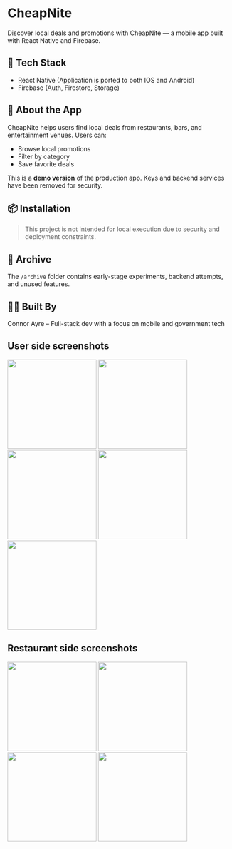 # CheapNite

Discover local deals and promotions with CheapNite — a mobile app built with React Native and Firebase.

## 🔧 Tech Stack

- React Native (Application is ported to both IOS and Android)
- Firebase (Auth, Firestore, Storage)

## 🚀 About the App

CheapNite helps users find local deals from restaurants, bars, and entertainment venues. Users can:

- Browse local promotions
- Filter by category
- Save favorite deals

This is a **demo version** of the production app. Keys and backend services have been removed for security.

## 📦 Installation

> This project is not intended for local execution due to security and deployment constraints.

## 📂 Archive

The `/archive` folder contains early-stage experiments, backend attempts, and unused features.

## 👨‍💻 Built By

Connor Ayre – Full-stack dev with a focus on mobile and government tech

## User side screenshots

<img src="https://github.com/user-attachments/assets/a8e8012d-5a0d-420c-88bd-735ed52e0023" width="200" />
<img src="https://github.com/user-attachments/assets/1fae5fc3-02cf-4474-a291-880085375730" width="200" />
<img src="https://github.com/user-attachments/assets/d88be2ac-68ba-48b9-b6e1-d6e0a8fb96ac" width="200" />
<img src="https://github.com/user-attachments/assets/66194455-59d8-41e0-a6c4-fd1161d77b58" width="200" />
<img src="https://github.com/user-attachments/assets/86404654-1db4-4867-abff-c489b00dd1ff" width="200" />

## Restaurant side screenshots

<img src="https://github.com/user-attachments/assets/677229a6-9f4c-4c3a-bdf7-0398bcb2e4ad" width="200" />
<img src="https://github.com/user-attachments/assets/df0a7830-c507-499e-93d1-edc87ed4a722" width="200" />
<img src="https://github.com/user-attachments/assets/14cd34d1-6a81-4802-a7c8-d45961863f42" width="200" />
<img src="https://github.com/user-attachments/assets/161f8415-1500-4248-91fb-2cc346730048" width="200" />



